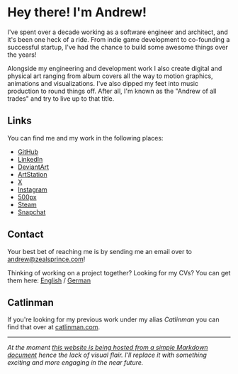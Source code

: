 # Hey there! I'm Andrew! #

I've spent over a decade working as a software engineer and architect, and it's been one heck of a ride. From indie game development to co-founding a successful startup, I've had the chance to build some awesome things over the years!

Alongside my engineering and development work I also create digital and physical art ranging from album covers all the way to motion graphics, animations and visualizations. I've also dipped my feet into music production to round things off. After all, I'm known as the "Andrew of all trades" and try to live up to that title.

## Links ##

You can find me and my work in the following places:

- [GitHub](https://github.com/zealsprince/)
- [LinkedIn](https://www.linkedin.com/in/zealsprince/)
- [DeviantArt](https://www.deviantart.com/zealsprince)
- [ArtStation](https://www.artstation.com/zealsprince)
- [X](https://twitter.com/zealsprince)
- [Instagram](https://www.instagram.com/zealsprince/)
- [500px](https://500px.com/p/zealsprince?view=photos)
- [Steam](https://steamcommunity.com/id/zealsprince)
- [Snapchat](https://snapchat.com/add/zealsprince)

## Contact ##

Your best bet of reaching me is by sending me an email over to [andrew@zealsprince.com](mailto:andrew@zealsprince.com)!

Thinking of working on a project together? Looking for my CVs? You can get them here: [English](https://github.com/zealsprince/zealsprince.com/files/13819051/CV.Andrew.Lake.2023.EN.NA.Sanitized.pdf) / [German](https://github.com/zealsprince/zealsprince.com/files/13819049/CV.Andrew.Lake.2023.DE.Sanitized.pdf)

## Catlinman ##

If you're looking for my previous work under my alias _Catlinman_ you can find that over at [catlinman.com](https://catlinman.com).

----

_At the moment [this website is being hosted from a simple Markdown document](https://github.com/zealsprince/zealsprince.com/) hence the lack of visual flair. I'll replace it with something exciting and more engaging in the near future._

